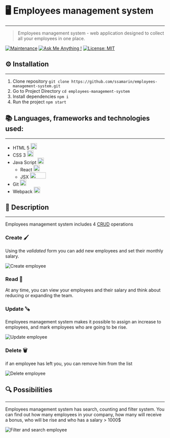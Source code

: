 # 🖥 Employees management system
***
> Employees management system - web application designed to collect all your employees in one place.

[![Maintenance](https://img.shields.io/badge/Maintained%3F-yes-green.svg)](https://github.com/ssamarin/employees-management-system) [![Ask Me Anything !](https://img.shields.io/badge/Ask%20me-anything-1abc9c.svg)](https://t.me/ssamar1n) [![License: MIT](https://img.shields.io/badge/License-MIT-yellow.svg)](https://opensource.org/licenses/MIT)

## ⚙️ Installation
***
1. Clone repository `git clone https://github.com/ssamarin/employees-management-system.git`
2. Go to Project Directory `cd employees-management-system`
3. Install dependencies `npm i`
4. Run the project `npm start`

## 📚 Languages, frameworks and technologies used:
***
- HTML 5 <img src="https://i.imgur.com/qO0PGIL.png" width="20" height="20">
- CSS 3 <img src="https://i.imgur.com/5hSV08Q.png" width="20" height="20">
- Java Script <img src="https://i.imgur.com/STb3G3u.png" width="20" height="20">
    - React <img src="https://i.imgur.com/X07qJX4.png" width="20" height="20">
    - JSX <img src="https://i.imgur.com/tsn92JQ.png" width="50" height="20">  
- Git  <img src="https://i.imgur.com/UXAVdJg.png" width="20" height="20">
- Webpack <img src="https://i.imgur.com/5vtemvH.png" width="20" height="20">

## 📄 Description
***

Employees management system includes 4 [CRUD](https://www.freecodecamp.org/news/crud-operations-explained/) operations

### Create 🖌

Using the _validated_ form you can add new employees and set their monthly salary.

![Create employee](https://i.imgur.com/9mWBEdS.gif)

### Read 📖

At any time, you can view your employees and their salary and think about reducing or expanding the team.

### Update 🪚
Employees management system makes it possible to assign an increase to employees, and mark employees who are going to be rise.

![Update employee](https://i.imgur.com/4SbXWDj.gif)

### Delete 🗑
if an employee has left you, you can remove him from the list

![Delete employee](https://i.imgur.com/23bbxE5.gif)

## 🔍 Possibilities
***

Employees management system has search, counting and filter system. You can find out how many employees in your company, how many will receive a bonus, who will be rise and who has a salary > 1000$

![Filter and search employee](https://i.imgur.com/rOWR5cb.gif)